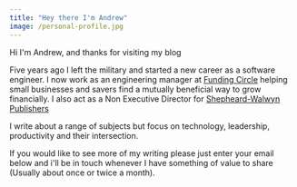 ```yaml
---
title: "Hey there I'm Andrew"
image: /personal-profile.jpg
---
```

Hi I'm Andrew, and thanks for visiting my blog

Five years ago I left the military and started a new career as a software
engineer. I now work as an engineering manager at
[Funding Circle](https://fundingcircle.com) helping small businesses and
savers find a mutually beneficial way to grow financially. I also act as a Non
Executive Director for [Shepheard-Walwyn Publishers](https://shepheard-walwyn.co.uk)

I write about a range of subjects but focus on technology, leadership,
productivity and their intersection.

If you would like to see more of my writing please just enter your email below
and i'll be in touch whenever I have something of value to share (Usually about
once or twice a month).
